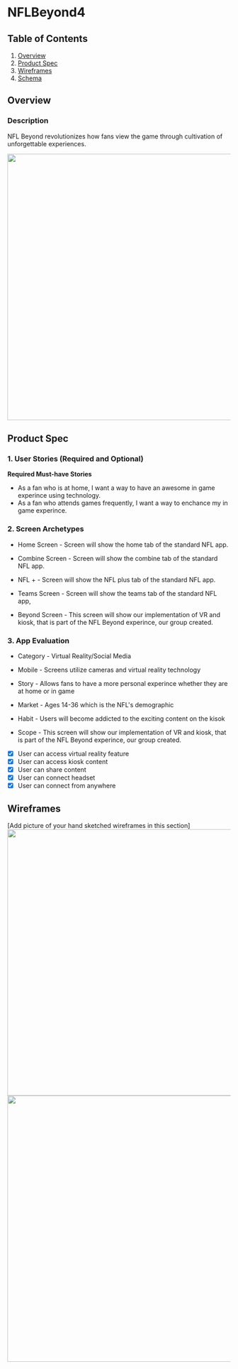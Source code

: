# NFLBeyond4

## Table of Contents
1. [Overview](#Overview)
1. [Product Spec](#Product-Spec)
1. [Wireframes](#Wireframes)
2. [Schema](#Schema)

## Overview
### Description
NFL Beyond revolutionizes how fans view the game through cultivation of unforgettable experiences.
 
 <img src="https://recordit.co/ne79MFSGWM.gif" width=600>

## Product Spec

### 1. User Stories (Required and Optional)

**Required Must-have Stories**

* As a fan who is at home, I want a way to have an awesome in game experince using technology. 
* As a fan who attends games frequently, I want a way to enchance my in game experince. 


### 2. Screen Archetypes

* Home Screen - Screen will show the home tab of the standard NFL app.
   
 * Combine Screen - Screen will show the combine tab of the standard NFL app.
 
* NFL + - Screen will show the NFL plus tab of the standard NFL app.
   
 * Teams Screen - Screen will show the teams tab of the standard NFL app,
 
* Beyond Screen - This screen will show our implementation of VR and kiosk, that is part of the NFL Beyond experince, our group created. 
   

### 3. App Evaluation 

* Category - Virtual Reality/Social Media 
   
 * Mobile - Screens utilize cameras and virtual reality technology
 
* Story - Allows fans to have a more personal experince whether they are at home or in game
   
 * Market - Ages 14-36 which is the NFL's demographic
 
* Habit - Users will become addicted to the exciting content on the kisok

* Scope - This screen will show our implementation of VR and kiosk, that is part of the NFL Beyond experince, our group created.

- [x] User can access virtual reality feature
- [x] User can access kiosk content 
- [x] User can share content 
- [x] User can connect headset 
- [x] User can connect from anywhere

## Wireframes
[Add picture of your hand sketched wireframes in this section]
<img src="https://recordit.co/tpnBSMO3s0.gif" width=600>
<img src="https://recordit.co/1giXF0h4Rt.gif" width=600>
 



